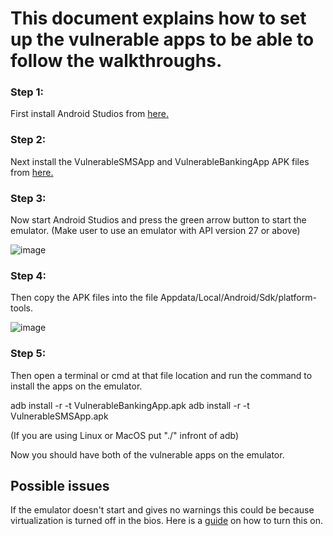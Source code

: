 # This document explains how to set up the vulnerable apps to be able to follow the walkthroughs.

### Step 1:
First install Android Studios from [here.](https://developer.android.com/studio)


### Step 2:
Next install the VulnerableSMSApp and VulnerableBankingApp APK files from [here.](https://github.com/FraserGrandfield/VulnerableAndroidApplication/tree/main/AppAPKFiles)


### Step 3:
Now start Android Studios and press the green arrow button to start the emulator. (Make user to use an emulator with API version 27 or above)


![image](https://user-images.githubusercontent.com/45278231/111658585-64f5a900-8804-11eb-859b-62129339cf7a.png)


### Step 4:
Then copy the APK files into the file Appdata/Local/Android/Sdk/platform-tools.


![image](https://user-images.githubusercontent.com/45278231/111658795-95d5de00-8804-11eb-90bf-74377fdad6a2.png)


### Step 5:
Then open a terminal or cmd at that file location and run the command to install the apps on the emulator.


adb install -r -t VulnerableBankingApp.apk
adb install -r -t VulnerableSMSApp.apk


(If you are using Linux or MacOS put "./" infront of adb)


Now you should have both of the vulnerable apps on the emulator.


## Possible issues
If the emulator doesn't start and gives no warnings this could be because virtualization is turned off in the bios. Here is a [guide](https://2nwiki.2n.cz/pages/viewpage.action?pageId=75202968#:~:text=ON%20the%20System.-,Press%20F2%20key%20at%20startup%20BIOS%20Setup.,changes%20and%20Reboot%20into%20Windows) on how to turn this on. 
